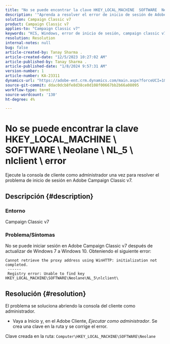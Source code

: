 ```yaml
---
title: "No se puede encontrar la clave HKEY_LOCAL_MACHINE  SOFTWARE  Neolane  NL_5  nlclient  error"
description: '"Aprenda a resolver el error de inicio de sesión de Adobe Campaign Classic v7 después de actualizar de Windows 7 a Windows 10".'
solution: Campaign Classic v7
product: Campaign Classic v7
applies-to: "Campaign Classic v7"
keywords: "KCS, Windows, error de inicio de sesión, campaign classic v7, admin"
resolution: Resolution
internal-notes: null
bug: false
article-created-by: Tanay Sharma .
article-created-date: "12/5/2023 10:27:02 AM"
article-published-by: Tanay Sharma .
article-published-date: "1/8/2024 9:57:31 AM"
version-number: 1
article-number: KA-23311
dynamics-url: "https://adobe-ent.crm.dynamics.com/main.aspx?forceUCI=1&pagetype=entityrecord&etn=knowledgearticle&id=81bdbcce-5893-ee11-be37-6045bd006b25"
source-git-commit: ddac0dcb8fe8d38ce0d108f00667bb2b66a08095
workflow-type: tm+mt
source-wordcount: '130'
ht-degree: 4%

---
```


# No se puede encontrar la clave HKEY_LOCAL_MACHINE \ SOFTWARE \ Neolane \ NL_5 \ nlclient \ error


Ejecute la consola de cliente como administrador una vez para resolver el problema de inicio de sesión en Adobe Campaign Classic v7.

## Descripción {#description}


### Entorno

Campaign Classic v7



### Problema/Síntomas

No se puede iniciar sesión en Adobe Campaign Classic v7 después de actualizar de Windows 7 a Windows 10. Obteniendo el siguiente error:


```
Cannot retrieve the proxy address using WinHTTP: initialization not completed.
 ------
 Registry error: Unable to find key HKEY_LOCAL_MACHINE\SOFTWARE\Neolane\NL_5\nlclient\
```



## Resolución {#resolution}


El problema se soluciona abriendo la consola del cliente como administrador.

- Vaya a Inicio y, en el Adobe Cliente, *Ejecutar como administrador*. Se crea una clave en la ruta y se corrige el error.


Clave creada en la ruta: `Computer\HKEY_LOCAL_MACHINE\SOFTWARE\Neolane`
